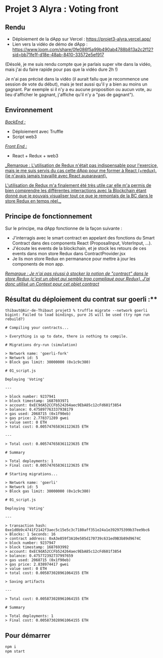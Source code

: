# Projet 3 Alyra : Voting front

## Rendu

- Déploiement de la dApp sur Vercel : https://projet3-alyra.vercel.app/
- Lien vers la vidéo de démo de dApp : https://www.loom.com/share/0fe086f5a99b490ab4788b813a2c2f12?sid=bb71fe1f-d18e-48ab-8410-33572e5ef917

(Désolé, je me suis rendu compte que je parlais super vite dans la vidéo, mais j'ai du faire rapide pour pas que la vidéo dure 2h !)

Je n'ai pas précisé dans la vidéo (il aurait fallu que je recommence une session de vote du début), mais je test aussi qu'il y a bien au moins un gagnant. Par exemple si il n'y a eu aucune proposition ou aucun vote, au lieu d'afficher le gagnant, j'affiche qu'il n'y a "pas de gagnant").

## Environnement

<u>_BackEnd :_</u>

- Déploiement avec Truffle
- Script web3

<u>_Front End :_</u>

- React + Redux + web3

<u>\_Remarque : L'utilisation de Redux n'était pas indispensable pour l'exercice, mais je me suis servis du cas cette dApp pour me former à React (+redux).
(je n'avais jamais travaillé avec React auparavant).

L'utilisation de Redux m'a finalement été très utile car elle m'a permis de bien comprendre les différentes interractions avec la Blockchain étant donné que je pouvais visualiser tout ce que je remontais de la BC dans le store Redux en temps réel.\_</u>

## Principe de fonctionnement

Sur le principe, ma dApp fonctionne de la façon suivante :

- J'interragis avec le smart contract en appelant des fonctions du Smart Contract dans des components React (ProposalInput, VoterInput, ...).
- J'écoute les events de la blockchain, et je stock les retours de ces events dans mon store Redux dans ContractProvider.jsx
- Je lis mon store Redux en permanance pour mettre à jour les components de mon app.

<u>_Remarque : Je n'ai pas réussi à stocker la notion de "contract" dans le store Redux (c'est un objet qui semble trop compliqué pour Redux). J'ai donc utilisé un Context pour cet objet contract_</u>

## Résultat du déploiement du contrat sur goerli :\*\*

```
thibaut@Air-de-Thibaut projet3 % truffle migrate --network goerli
bigint: Failed to load bindings, pure JS will be used (try npm run rebuild?)

# Compiling your contracts...

> Everything is up to date, there is nothing to compile.

# Migrations dry-run (simulation)

> Network name: 'goerli-fork'
> Network id: 5
> Block gas limit: 30000000 (0x1c9c380)

# 01_script.js

Deploying 'Voting'

---

> block number: 9237941
> block timestamp: 1687693971
> account: 0xEC9dA52CCFb524264aec9EbA85c12cFd601f3854
> balance: 0.475897763337938179
> gas used: 2068715 (0x1f90eb)
> gas price: 2.778371289 gwei
> value sent: 0 ETH
> total cost: 0.005747658361123635 ETH

---

> Total cost: 0.005747658361123635 ETH

# Summary

> Total deployments: 1
> Final cost: 0.005747658361123635 ETH

# Starting migrations...

> Network name: 'goerli'
> Network id: 5
> Block gas limit: 30000000 (0x1c9c380)

# 01_script.js

Deploying 'Voting'

---

> transaction hash: 0xe1d0b9c4741f2142f3aec5c15e5c3c7180aff351e24a1e392975399b37ee9bc6
> Blocks: 1 Seconds: 16
> contract address: 0xA3e859f3A10e585d170739c631ed9B3b89d9674C
> block number: 9237947
> block timestamp: 1687693992
> account: 0xEC9dA52CCFb524264aec9EbA85c12cFd601f3854
> balance: 0.475772392737997659
> gas used: 2068715 (0x1f90eb)
> gas price: 2.838974417 gwei
> value sent: 0 ETH
> total cost: 0.005873028961064155 ETH

> Saving artifacts

---

> Total cost: 0.005873028961064155 ETH

# Summary

> Total deployments: 1
> Final cost: 0.005873028961064155 ETH
```

## Pour démarrer

```bash
npm i
npm start
```
